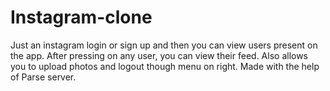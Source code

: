 # Instagram-clone
Just an instagram login or sign up and then you can view users present on the app. After pressing on any user, you can view their feed. Also allows you to upload photos and logout though menu on right. Made with the help of Parse server.
